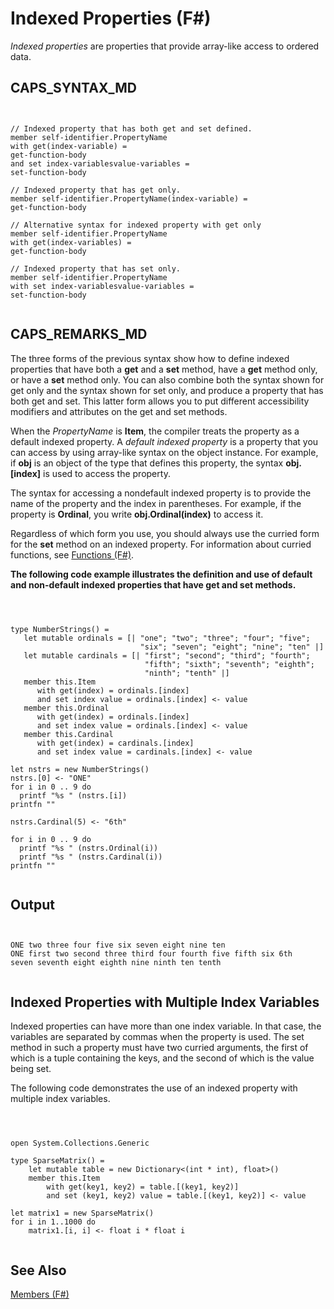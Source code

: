 # Indexed Properties (F#)

*Indexed properties* are properties that provide array-like access to ordered data.


## CAPS_SYNTAX_MD



```


// Indexed property that has both get and set defined.
member self-identifier.PropertyName
with get(index-variable) =
get-function-body
and set index-variablesvalue-variables =
set-function-body

// Indexed property that has get only.
member self-identifier.PropertyName(index-variable) =
get-function-body

// Alternative syntax for indexed property with get only
member self-identifier.PropertyName
with get(index-variables) =
get-function-body

// Indexed property that has set only.
member self-identifier.PropertyName
with set index-variablesvalue-variables = 
set-function-body


```



## CAPS_REMARKS_MD
The three forms of the previous syntax show how to define indexed properties that have both a **get** and a **set** method, have a **get** method only, or have a **set** method only. You can also combine both the syntax shown for get only and the syntax shown for set only, and produce a property that has both get and set. This latter form allows you to put different accessibility modifiers and attributes on the get and set methods.

When the *PropertyName* is **Item**, the compiler treats the property as a default indexed property. A *default indexed property* is a property that you can access by using array-like syntax on the object instance. For example, if **obj** is an object of the type that defines this property, the syntax **obj.[index]** is used to access the property.

The syntax for accessing a nondefault indexed property is to provide the name of the property and the index in parentheses. For example, if the property is **Ordinal**, you write **obj.Ordinal(index)** to access it.

Regardless of which form you use, you should always use the curried form for the **set** method on an indexed property. For information about curried functions, see [Functions &#40;F&#35;&#41;](Functions+%28F%23%29.md).

**The following code example illustrates the definition and use of default and non-default indexed properties that have get and set methods.**


```



type NumberStrings() =
   let mutable ordinals = [| "one"; "two"; "three"; "four"; "five";
                             "six"; "seven"; "eight"; "nine"; "ten" |]
   let mutable cardinals = [| "first"; "second"; "third"; "fourth";
                              "fifth"; "sixth"; "seventh"; "eighth";
                              "ninth"; "tenth" |]
   member this.Item
      with get(index) = ordinals.[index]
      and set index value = ordinals.[index] <- value
   member this.Ordinal
      with get(index) = ordinals.[index]
      and set index value = ordinals.[index] <- value
   member this.Cardinal
      with get(index) = cardinals.[index]
      and set index value = cardinals.[index] <- value
             
let nstrs = new NumberStrings()
nstrs.[0] <- "ONE"
for i in 0 .. 9 do
  printf "%s " (nstrs.[i])
printfn ""
  
nstrs.Cardinal(5) <- "6th"

for i in 0 .. 9 do
  printf "%s " (nstrs.Ordinal(i))
  printf "%s " (nstrs.Cardinal(i))
printfn ""


```



## Output



```


ONE two three four five six seven eight nine ten
ONE first two second three third four fourth five fifth six 6th
seven seventh eight eighth nine ninth ten tenth


```



## Indexed Properties with Multiple Index Variables
Indexed properties can have more than one index variable. In that case, the variables are separated by commas when the property is used. The set method in such a property must have two curried arguments, the first of which is a tuple containing the keys, and the second of which is the value being set.

The following code demonstrates the use of an indexed property with multiple index variables.



```



open System.Collections.Generic

type SparseMatrix() =
    let mutable table = new Dictionary<(int * int), float>()
    member this.Item
        with get(key1, key2) = table.[(key1, key2)]
        and set (key1, key2) value = table.[(key1, key2)] <- value

let matrix1 = new SparseMatrix()
for i in 1..1000 do
    matrix1.[i, i] <- float i * float i


```



    
## See Also
[Members &#40;F&#35;&#41;](Members+%28F%23%29.md)

